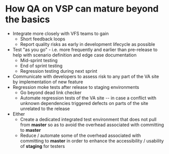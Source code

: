 # How QA on VSP can mature beyond the basics

* Integrate more closely with VFS teams to gain
  * Short feedback loops
  * Report quality risks as early in development lifecycle as possible
* Test "as you go" - i.e. more frequently and earlier than pre-release to help with scenario definition and edge case documentation
  * Mid-sprint testing
  * End of sprint testing
  * Regression testing during next sprint
* Communicate with developers to assess risk to any part of the VA site by implementation of new feature
* Regression moke tests after release to staging environments
  * Go beyond dead link checker
  * Automate regression tests of the VA site -- in case a conflict with unknown dependencies triggered defects on parts of the site unrelated to the release
* Either
  * Create a dedicated integrated test environment that does not pull from **master** so as to avoid the overhead associated with committing to **master**
  * Reduce / automate some of the overhead associated with committing to **master** in order to enhance the accessibility / usability of **staging** for testers


